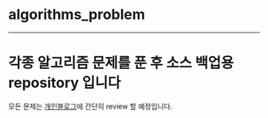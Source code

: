 # algorithms_problem

---

# 각종 알고리즘 문제를 푼 후 소스 백업용 repository 입니다

모든 문제는 [개인블로그](https://hong3eee.github.io)에 간단히 review 할 예정입니다.
